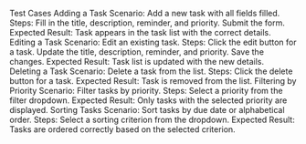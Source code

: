 Test Cases
Adding a Task
Scenario: Add a new task with all fields filled.
Steps:
Fill in the title, description, reminder, and priority.
Submit the form.
Expected Result: Task appears in the task list with the correct details.
Editing a Task
Scenario: Edit an existing task.
Steps:
Click the edit button for a task.
Update the title, description, reminder, and priority.
Save the changes.
Expected Result: Task list is updated with the new details.
Deleting a Task
Scenario: Delete a task from the list.
Steps:
Click the delete button for a task.
Expected Result: Task is removed from the list.
Filtering by Priority
Scenario: Filter tasks by priority.
Steps:
Select a priority from the filter dropdown.
Expected Result: Only tasks with the selected priority are displayed.
Sorting Tasks
Scenario: Sort tasks by due date or alphabetical order.
Steps:
Select a sorting criterion from the dropdown.
Expected Result: Tasks are ordered correctly based on the selected criterion.
